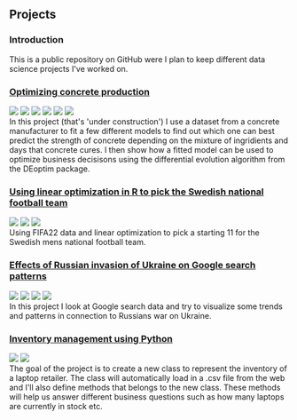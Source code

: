 ## Projects

### Introduction

This is a public repository on GitHub were I plan to keep different data science projects I've worked on.

### [Optimizing concrete production](https://github.com/karl-karlsson/notebooks/blob/main/LO_FIFA22.ipynb)
[![](https://img.shields.io/badge/-caret-blue?logo=R)](https://github.com/karl-karlsson/notebooks/blob/main/concrete.ipynb) [![](https://img.shields.io/badge/-randomForest-blue?logo=R)](https://github.com/karl-karlsson/notebooks/blob/main/concrete.ipynb) [![](https://img.shields.io/badge/-RSNNS-blue?logo=R)](https://github.com/karl-karlsson/notebooks/blob/main/concrete.ipynb) [![](https://img.shields.io/badge/-DEoptim-blue?logo=R)](https://github.com/karl-karlsson/notebooks/blob/main/concrete.ipynb) [![](https://img.shields.io/badge/-MASS-blue?logo=R)](https://github.com/karl-karlsson/notebooks/blob/main/concrete.ipynb) [![](https://img.shields.io/badge/Status-Under_construction-red)](https://github.com/karl-karlsson/notebooks/blob/main/concrete.ipynb) <br>
In this project (that's 'under construction') I use a dataset from a concrete manufacturer to fit a few different models to find out which one can best predict the strength of concrete depending on the mixture of ingridients and days that concrete cures. I then show how a fitted model can be used to optimize business decisisons using the differential evolution algorithm from the DEoptim package.

### [Using linear optimization in R to pick the Swedish national football team](https://github.com/karl-karlsson/notebooks/blob/main/LO_FIFA22.ipynb)
[![](https://img.shields.io/badge/-lpSolver-blue?logo=R)](https://github.com/karl-karlsson/notebooks/blob/main/LO_FIFA22.ipynb) [![](https://img.shields.io/badge/-tidyverse-blue?logo=R)](https://github.com/karl-karlsson/notebooks/blob/main/LO_FIFA22.ipynb) [![](https://img.shields.io/badge/Status-Completed-brightgreen)](https://github.com/karl-karlsson/notebooks/blob/main/LO_FIFA22.ipynb) <br>
Using FIFA22 data and linear optimization to pick a starting 11 for the Swedish mens national football team.


### [Effects of Russian invasion of Ukraine on Google search patterns](https://github.com/karl-karlsson/notebooks/blob/main/google_trends.ipynb)
[![](https://img.shields.io/badge/-tidyverse-blue?logo=R)](https://github.com/karl-karlsson/notebooks/blob/main/google_trends.ipynb) [![](https://img.shields.io/badge/-gtrendsR-blue?logo=R)](https://github.com/karl-karlsson/notebooks/blob/main/google_trends.ipynb) [![](https://img.shields.io/badge/-maps-blue?logo=R)](https://github.com/karl-karlsson/notebooks/blob/main/google_trends.ipynb) [![](https://img.shields.io/badge/Status-Completed-brightgreen)](https://github.com/karl-karlsson/notebooks/blob/main/google_trends.ipynb)<br>
In this project I look at Google search data and try to visualize some trends and patterns in connection to Russians war on Ukraine.

### [Inventory management using Python](https://github.com/karl-karlsson/notebooks/blob/main/laptops.ipynb)
[![](https://img.shields.io/badge/Python-yellow?logo=Python)](https://github.com/karl-karlsson/notebooks/blob/main/laptops.ipynb) [![](https://img.shields.io/badge/Status-Completed-brightgreen)](https://github.com/karl-karlsson/notebooks/blob/main/laptops.ipynb)<br>
The goal of the project is to create a new class to represent the inventory of a laptop retailer.
The class will automatically load in a .csv file from the web and I'll also define methods that belongs to the new class. 
These methods will help us answer different business questions such as how many laptops are currently in stock etc.
